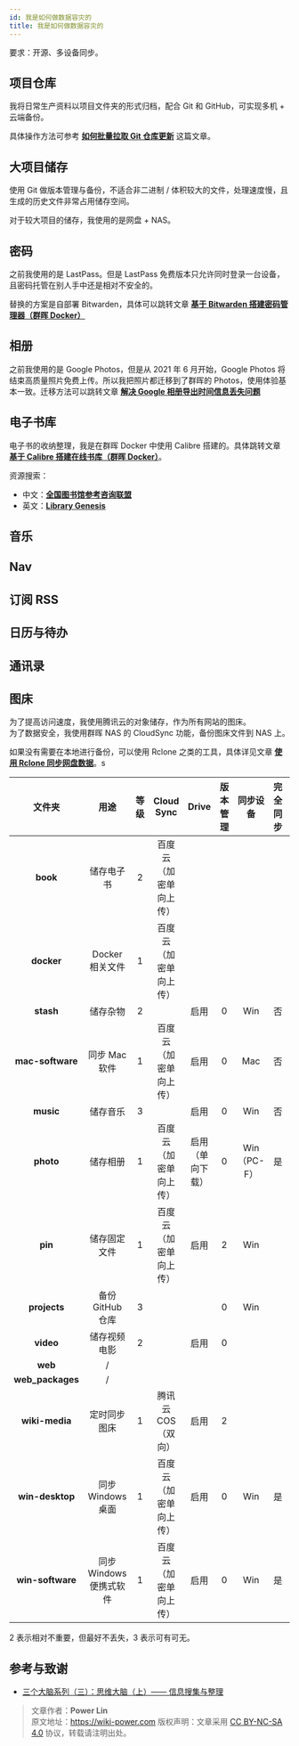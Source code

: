 ```yaml
---
id: 我是如何做数据容灾的
title: 我是如何做数据容灾的
---
```


要求：开源、多设备同步。

## 项目仓库

我将日常生产资料以项目文件夹的形式归档，配合 Git 和 GitHub，可实现多机 + 云端备份。

具体操作方法可参考 [**如何批量拉取 Git 仓库更新**](https://wiki-power.com/%E5%A6%82%E4%BD%95%E6%89%B9%E9%87%8F%E6%8B%89%E5%8F%96Git%E4%BB%93%E5%BA%93%E6%9B%B4%E6%96%B0) 这篇文章。

## 大项目储存

使用 Git 做版本管理与备份，不适合非二进制 / 体积较大的文件，处理速度慢，且生成的历史文件非常占用储存空间。

对于较大项目的储存，我使用的是网盘 + NAS。

## 密码

之前我使用的是 LastPass。但是 LastPass 免费版本只允许同时登录一台设备，且密码托管在别人手中还是相对不安全的。

替换的方案是自部署 Bitwarden，具体可以跳转文章 [**基于 Bitwarden 搭建密码管理器（群晖 Docker）**](https://wiki-power.com/%E5%9F%BA%E4%BA%8EBitwarden%E6%90%AD%E5%BB%BA%E5%AF%86%E7%A0%81%E7%AE%A1%E7%90%86%E5%99%A8%EF%BC%88%E7%BE%A4%E6%99%96Docker%EF%BC%89)

## 相册

之前我使用的是 Google Photos，但是从 2021 年 6 月开始，Google Photos 将结束高质量照片免费上传。所以我把照片都迁移到了群晖的 Photos，使用体验基本一致。迁移方法可以跳转文章 [**解决 Google 相册导出时间信息丢失问题**](https://wiki-power.com/%E8%A7%A3%E5%86%B3Google%E7%9B%B8%E5%86%8C%E5%AF%BC%E5%87%BA%E6%97%B6%E9%97%B4%E4%BF%A1%E6%81%AF%E4%B8%A2%E5%A4%B1%E9%97%AE%E9%A2%98)

## 电子书库

电子书的收纳整理，我是在群晖 Docker 中使用 Calibre 搭建的。具体跳转文章 [**基于 Calibre 搭建在线书库（群晖 Docker）**](https://wiki-power.com/%E5%9F%BA%E4%BA%8ECalibre%E6%90%AD%E5%BB%BA%E5%9C%A8%E7%BA%BF%E4%B9%A6%E5%BA%93%EF%BC%88%E7%BE%A4%E6%99%96Docker%EF%BC%89)。

资源搜索：

- 中文：[**全国图书馆参考咨询联盟**](http://www.ucdrs.superlib.net/)
- 英文：[**Library Genesis**](http://libgen.rs/)

## 音乐

## Nav

## 订阅 RSS

## 日历与待办

## 通讯录

## 图床

为了提高访问速度，我使用腾讯云的对象储存，作为所有网站的图床。  
为了数据安全，我使用群晖 NAS 的 CloudSync 功能，备份图床文件到 NAS 上。

如果没有需要在本地进行备份，可以使用 Rclone 之类的工具，具体详见文章 [**使用 Rclone 同步网盘数据**](https://wiki-power.com/%E4%BD%BF%E7%94%A8Rclone%E5%90%8C%E6%AD%A5%E7%BD%91%E7%9B%98%E6%95%B0%E6%8D%AE)。s

|      文件夹      |          用途           | 等级 |       Cloud Sync       |      Drive       | 版本管理 |  同步设备   | 完全同步 | 其他           |
| :--------------: | :---------------------: | :--: | :--------------------: | :--------------: | :------: | :---------: | :------: | -------------- |
|     **book**     |       储存电子书        |  2   | 百度云（加密单向上传） |                  |          |             |          |                |
|    **docker**    |     Docker 相关文件     |  1   | 百度云（加密单向上传） |                  |          |             |          |                |
|    **stash**     |        储存杂物         |  2   |                        |       启用       |    0     |     Win     |    否    |                |
| **mac-software** |      同步 Mac 软件      |  1   | 百度云（加密单向上传） |       启用       |    0     |     Mac     |    否    |                |
|    **music**     |        储存音乐         |  3   |                        |       启用       |    0     |     Win     |    否    |                |
|    **photo**     |        储存相册         |  1   | 百度云（加密单向上传） | 启用（单向下载） |    0     | Win（PC-F） |    是    |                |
|     **pin**      |      储存固定文件       |  1   | 百度云（加密单向上传） |       启用       |    2     |     Win     |          |                |
|   **projects**   |    备份 GitHub 仓库     |  3   |                        |                  |    0     |     Win     |          |                |
|    **video**     |      储存视频电影       |  2   |                        |       启用       |    0     |             |          |                |
|     **web**      |            /            |      |                        |                  |          |             |          |                |
| **web_packages** |            /            |      |                        |                  |          |             |          |                |
|  **wiki-media**  |      定时同步图床       |  1   |   腾讯云 COS（双向）   |       启用       |    2     |             |          | 同步腾讯云 COS |
| **win-desktop**  |    同步 Windows 桌面    |  1   | 百度云（加密单向上传） |       启用       |    0     |     Win     |    是    |                |
| **win-software** | 同步 Windows 便携式软件 |  1   | 百度云（加密单向上传） |       启用       |    0     |     Win     |    是    |                |

2 表示相对不重要，但最好不丢失，3 表示可有可无。

## 参考与致谢

- [三个大脑系列（三）：思维大脑（上）—— 信息搜集与整理](https://sspai.com/post/66527)

> 文章作者：**Power Lin**  
> 原文地址：<https://wiki-power.com>
> 版权声明：文章采用 [CC BY-NC-SA 4.0](https://creativecommons.org/licenses/by/4.0/deed.zh) 协议，转载请注明出处。

